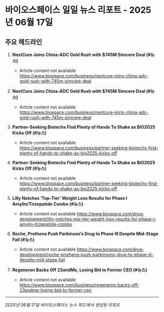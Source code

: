 # 바이오스페이스 일일 뉴스 리포트 - 2025년 06월 17일


## 주요 헤드라인

1. **NextCure Joins China-ADC Gold Rush with $745M Simcere Deal (#뉴스)**
   - Article content not available
   <https://www.biospace.com/business/nextcure-joins-china-adc-gold-rush-with-745m-simcere-deal>

2. **NextCure Joins China-ADC Gold Rush with $745M Simcere Deal (#뉴스)**
   - Article content not available
   <https://www.biospace.com/business/nextcure-joins-china-adc-gold-rush-with-745m-simcere-deal>

3. **Partner-Seeking Biotechs Find Plenty of Hands To Shake as BIO2025 Kicks Off (#뉴스)**
   - Article content not available
   <https://www.biospace.com/business/partner-seeking-biotechs-find-plenty-of-hands-to-shake-as-bio2025-kicks-off>

4. **Partner-Seeking Biotechs Find Plenty of Hands To Shake as BIO2025 Kicks Off (#뉴스)**
   - Article content not available
   <https://www.biospace.com/business/partner-seeking-biotechs-find-plenty-of-hands-to-shake-as-bio2025-kicks-off>

5. **Lilly Notches ‘Top-Tier’ Weight Loss Results for Phase I Amylin/Tirzepatide Combo (#뉴스)**
   - Article content not available
   <https://www.biospace.com/drug-development/lilly-notches-top-tier-weight-loss-results-for-phase-i-amylin-tirzepatide-combo>

6. **Roche, Prothena Push Parkinson’s Drug to Phase III Despite Mid-Stage Fail (#뉴스)**
   - Article content not available
   <https://www.biospace.com/drug-development/roche-prothena-push-parkinsons-drug-to-phase-iii-despite-mid-stage-fail>

7. **Regeneron Backs Off 23andMe, Losing Bid to Former CEO (#뉴스)**
   - Article content not available
   <https://www.biospace.com/business/regeneron-backs-off-23andme-losing-bid-to-former-ceo>


---
*2025년 06월 17일 바이오스페이스 뉴스 피드에서 생성된 리포트*